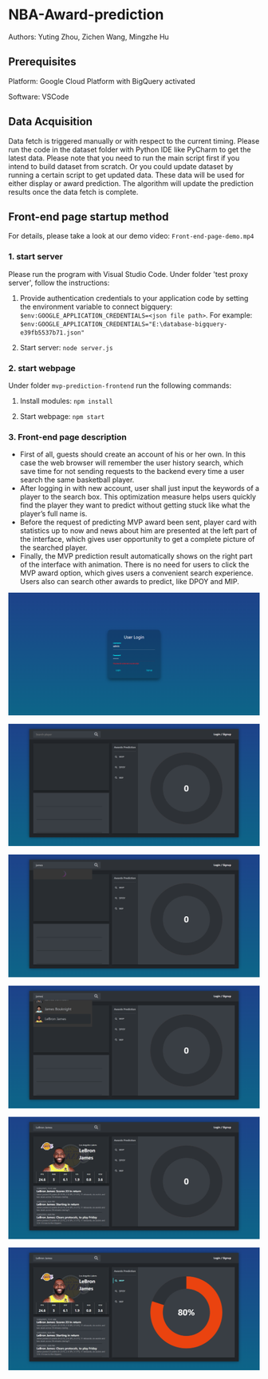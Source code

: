 # NBA-Award-prediction

Authors: Yuting Zhou, Zichen Wang, Mingzhe Hu

## Prerequisites

Platform: Google Cloud Platform with BigQuery activated

Software: VSCode

## Data Acquisition

Data fetch is triggered manually or with respect to the current timing. Please run the code in the dataset folder with Python IDE like PyCharm to get the latest data. Please note that you need to run the main script first if you intend to build dataset from scratch. Or you could update dataset by running a certain script to get updated data. These data will be used for either display or award prediction. The algorithm will update the prediction results once the data fetch is complete.

## Front-end page startup method

For details, please take a look at our demo video: `Front-end-page-demo.mp4`

### 1. start server

Please run the program with Visual Studio Code. Under folder 'test proxy server', follow the instructions:

1. Provide authentication credentials to your application code by setting the environment variable to connect bigquery: `$env:GOOGLE_APPLICATION_CREDENTIALS=<json file path>`. For example: `$env:GOOGLE_APPLICATION_CREDENTIALS="E:\database-bigquery-e39fb5537b71.json"`

2. Start server: `node server.js`

### 2. start webpage

Under folder `mvp-prediction-frontend` run the following commands:

1. Install modules: `npm install`

2. Start webpage: `npm start`
   
### 3. Front-end page description
   * First of all, guests should create an account of his or her own. In this case the web
   browser will remember the user history search, which save time for not 
   sending requests to the backend every time a user search the same basketball player. 
   * After logging in with new account, user shall just input the keywords of a player to the search
   box. This optimization measure helps users quickly find the player they want to predict without 
   getting stuck like what the player’s full name is. 
   * Before the request of predicting MVP award been sent, player card with statistics up to now and
   news about him are presented at the left part of the interface, which gives user opportunity to 
   get a complete picture of the searched player.
   * Finally, the MVP prediction result automatically shows on the right part of the interface with 
   animation. There is no need for users to click the MVP award option, which gives users a convenient 
   search experience. Users also can search other awards to predict, like DPOY and MIP.

![image](https://github.com/Calypso52/mvp-prediction/blob/master/pictures/Front-end%20page%20demo1.png)



![image](https://github.com/Calypso52/mvp-prediction/blob/master/pictures/Front-end%20page%20demo2.png)



![image](https://github.com/Calypso52/mvp-prediction/blob/master/pictures/Front-end%20page%20demo3.png)



![image](https://github.com/Calypso52/mvp-prediction/blob/master/pictures/Front-end%20page%20demo4.png)



![image](https://github.com/Calypso52/mvp-prediction/blob/master/pictures/Front-end%20page%20demo5.png)



![image](https://github.com/Calypso52/mvp-prediction/blob/master/pictures/Front-end%20page%20demo6.png)


